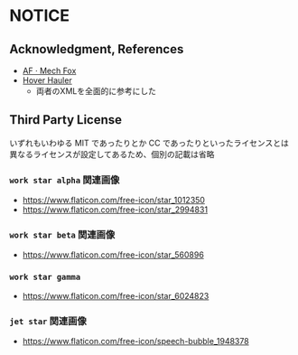 # NOTICE

## Acknowledgment, References

- [AF · Mech Fox](https://steamcommunity.com/sharedfiles/filedetails/?id=3015998297)
- [Hover Hauler](https://steamcommunity.com/sharedfiles/filedetails/?id=3209529782)
  - 両者のXMLを全面的に参考にした

## Third Party License

いずれもいわゆる MIT であったりとか CC であったりといったライセンスとは異なるライセンスが設定してあるため、個別の記載は省略

### `work star alpha` 関連画像

- <https://www.flaticon.com/free-icon/star_1012350>
- <https://www.flaticon.com/free-icon/star_2994831>

### `work star beta` 関連画像

- <https://www.flaticon.com/free-icon/star_560896>

### `work star gamma`

- <https://www.flaticon.com/free-icon/star_6024823>

### `jet star` 関連画像

- <https://www.flaticon.com/free-icon/speech-bubble_1948378>
